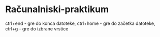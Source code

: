 # Računalniski-praktikum
ctrl+end - gre do konca datoteke, ctrl+home - gre do začetka datoteke, ctrl+g - gre do izbrane vrstice
